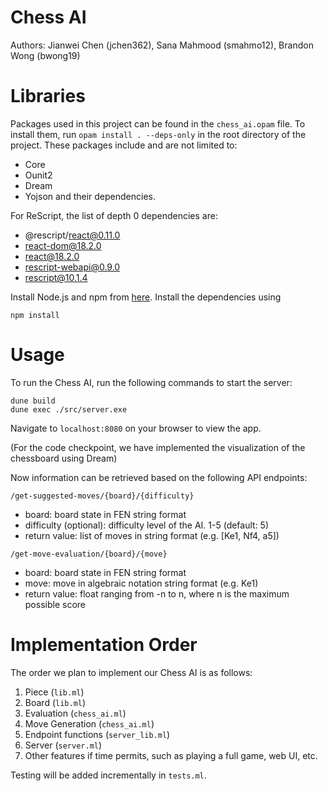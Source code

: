 # Chess AI
Authors: Jianwei Chen (jchen362), Sana Mahmood (smahmo12), Brandon Wong (bwong19)

# Libraries
Packages used in this project can be found in the `chess_ai.opam` file. To install them, run `opam install . --deps-only` in the root directory of the project. These packages include and are not limited to:
* Core
* Ounit2
* Dream
* Yojson
and their dependencies.

For ReScript, the list of depth 0 dependencies are:
* @rescript/react@0.11.0
* react-dom@18.2.0
* react@18.2.0
* rescript-webapi@0.9.0
* rescript@10.1.4

Install Node.js and npm from [here](https://nodejs.org/en). Install the dependencies using
```
npm install
```


# Usage
To run the Chess AI, run the following commands to start the server:

```
dune build
dune exec ./src/server.exe
```

Navigate to `localhost:8080` on your browser to view the app.

(For the code checkpoint, we have implemented the visualization of the chessboard using Dream)

Now information can be retrieved based on the following API endpoints:

`/get-suggested-moves/{board}/{difficulty}`
* board: board state in FEN string format
* difficulty (optional): difficulty level of the AI. 1-5 (default: 5)
* return value: list of moves in string format (e.g. [Ke1, Nf4, a5])

`/get-move-evaluation/{board}/{move}`
* board: board state in FEN string format
* move: move in algebraic notation string format (e.g. Ke1)
* return value: float ranging from -n to n, where n is the maximum possible score

# Implementation Order
The order we plan to implement our Chess AI is as follows:
1. Piece (`lib.ml`)
2. Board (`lib.ml`)
3. Evaluation (`chess_ai.ml`)
4. Move Generation (`chess_ai.ml`)
5. Endpoint functions (`server_lib.ml`)
6. Server (`server.ml`)
7. Other features if time permits, such as playing a full game, web UI, etc.

Testing will be added incrementally in `tests.ml`.